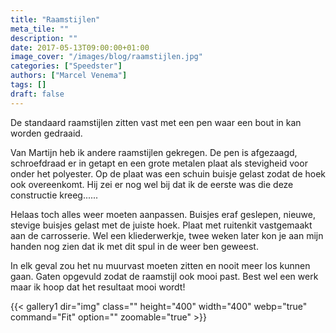 ```yaml
---
title: "Raamstijlen"
meta_tile: ""
description: ""
date: 2017-05-13T09:00:00+01:00
image_cover: "/images/blog/raamstijlen.jpg"
categories: ["Speedster"]
authors: ["Marcel Venema"] 
tags: []
draft: false
---
```


De standaard raamstijlen zitten vast met een pen waar een bout in kan worden gedraaid. 

Van Martijn heb ik andere raamstijlen gekregen. De pen is afgezaagd, schroefdraad er in getapt en een grote metalen plaat als stevigheid voor onder het polyester. Op de plaat was een schuin buisje gelast zodat de hoek ook overeenkomt. Hij zei er nog wel bij dat ik de eerste was die deze constructie kreeg......

Helaas toch alles weer moeten aanpassen. Buisjes eraf geslepen, nieuwe, stevige buisjes gelast met de juiste hoek. Plaat met ruitenkit vastgemaakt aan de carrosserie. Wel een kliederwerkje, twee weken later kon je aan mijn handen nog zien dat ik met dit spul in de weer ben geweest. 

In elk geval zou het nu muurvast moeten zitten en nooit meer los kunnen gaan. Gaten opgevuld zodat de raamstijl ook mooi past. Best wel een werk maar ik hoop dat het resultaat mooi wordt!

{{< gallery1 dir="img" class="" height="400" width="400" webp="true" command="Fit" option="" zoomable="true" >}}

&nbsp;  
